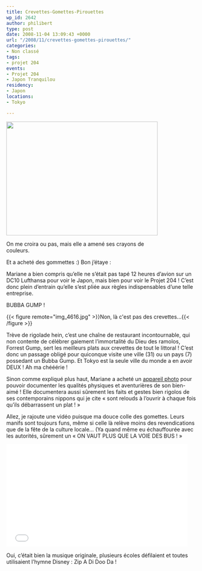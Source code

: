 ```yaml
---
title: Crevettes-Gomettes-Pirouettes
wp_id: 2642
author: philibert
type: post
date: 2008-11-04 13:09:43 +0000
url: "/2008/11/crevettes-gomettes-pirouettes/"
categories:
- Non classé
tags:
- projet 204
events:
- Projet 204
- Japon Tranquilou
residency:
- Japon
locations:
- Tokyo

---
```

<div id="attachment_508" class="wp-caption aligncenter" style="max-width: 400px">
<a href="{{< aws >}}/uploads/img_4673.jpg" target="_blank"><img class="size-full wp-image-508" title="img_4673" src="{{< aws >}}/uploads/img_4673.jpg" alt="" width="400" height="300" /></a>

<p class="wp-caption-text">
On me croira ou pas, mais elle a amené ses crayons de couleurs.
</p>
</div>

Et a acheté des gommettes :) Bon j’étaye :

Mariane a bien compris qu’elle ne s’était pas tapé 12 heures d’avion sur un DC10 Lufthansa pour voir le Japon, mais bien pour voir le Projet 204 ! C’est donc plein d’entrain qu’elle s’est pliée aux règles indispensables d’une telle entreprise.

BUBBA GUMP !

{{< figure remote="img_4616.jpg" >}}Non, là c'est pas des crevettes...{{< /figure >}}

Trève de rigolade hein, c’est une chaîne de restaurant incontournable, qui non contente de célébrer gaiement l’immortalité du Dieu des ramolos, Forrest Gump, sert les meilleurs plats aux crevettes de tout le littoral ! C’est donc un passage obligé pour quiconque visite une ville (31) ou un pays (7) possedant un Bubba Gump. Et Tokyo est la seule ville du monde a en avoir DEUX ! Ah ma chééérie !

Sinon comme expliqué plus haut, Mariane a acheté un <a title="Oh qu'il est beau !" href="https://www.gatzet.com/WordPress/wp-content{{< aws >}}/uploads/2008/02/20080204170414670_480x352.jpg" target="_blank">appareil photo</a> pour pouvoir documenter les qualités physiques et aventurières de son bien-aimé ! Elle documentera aussi sûrement les faits et gestes bien rigolos de ses contemporains nippons qui je cite « sont relouds à l’ouvrir à chaque fois qu’ils débarrassent un plat ! »

Allez, je rajoute une vidéo puisque ma douce colle des gomettes. Leurs manifs sont toujours funs, même si celle là relève moins des revendications que de la fête de la culture locale… (Ya quand même eu échauffourée avec les autorités, sûrement un « ON VAUT PLUS QUE LA VOIE DES BUS ! »

<iframe frameborder="0" width="480" height="270" src="[https://www.dailymotion.com/embed/video/x7ap50](https://www.dailymotion.com/embed/video/x7ap50 "https://www.dailymotion.com/embed/video/x7ap50")" allowfullscreen allow="autoplay"></iframe>

Oui, c’était bien la musique originale, plusieurs écoles défilaient et toutes utilisaient l’hymne Disney : Zip A Di Doo Da !